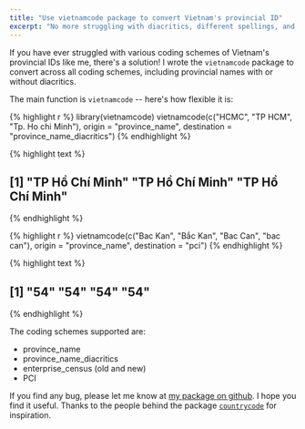 ```yaml
---
title: "Use vietnamcode package to convert Vietnam's provincial ID"
excerpt: "No more struggling with diacritics, different spellings, and various coding schemes."
---
```




If you have ever struggled with various coding schemes of Vietnam's provincial IDs like me, there's a solution! I wrote the `vietnamcode` package to convert across all coding schemes, including provincial names with or without diacritics.

The main function is `vietnamcode` -- here's how flexible it is:


{% highlight r %}
library(vietnamcode)
vietnamcode(c("HCMC", "TP HCM", "Tp. Ho chi Minh"), 
            origin = "province_name", destination = "province_name_diacritics")
{% endhighlight %}



{% highlight text %}
## [1] "TP Hồ Chí Minh" "TP Hồ Chí Minh" "TP Hồ Chí Minh"
{% endhighlight %}



{% highlight r %}
vietnamcode(c("Bac Kan", "Bắc Kan", "Bac Can", "bac can"),
            origin = "province_name", destination = "pci")
{% endhighlight %}



{% highlight text %}
## [1] "54" "54" "54" "54"
{% endhighlight %}

The coding schemes supported are:

- province_name
- province_name_diacritics
- enterprise_census (old and new)
- PCI

If you find any bug, please let me know at [my package on github](http://github.com/LaDilettante/vietnamcode). I hope you find it useful. Thanks to the people behind the package [`countrycode`](https://github.com/vincentarelbundock/countrycode) for inspiration.

